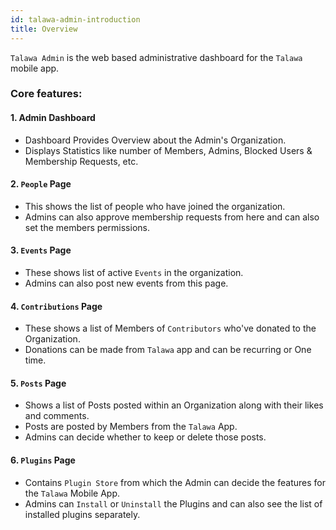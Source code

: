 ```yaml
---
id: talawa-admin-introduction
title: Overview
---
```


`Talawa Admin` is the web based administrative dashboard for the `Talawa` mobile app.

### Core features:

#### 1. Admin Dashboard

- Dashboard Provides Overview about the Admin's Organization.
- Displays Statistics like number of Members, Admins, Blocked Users & Membership Requests, etc.

#### 2. `People` Page

- This shows the list of people who have joined the organization.
- Admins can also approve membership requests from here and can also set the members permissions.

#### 3. `Events` Page

- These shows list of active `Events` in the organization.
- Admins can also post new events from this page.

#### 4. `Contributions` Page

- These shows a list of Members of `Contributors` who've donated to the Organization.
- Donations can be made from `Talawa` app and can be recurring or One time.

#### 5. `Posts` Page

- Shows a list of Posts posted within an Organization along with their likes and comments.
- Posts are posted by Members from the `Talawa` App.
- Admins can decide whether to keep or delete those posts.

#### 6. `Plugins` Page

- Contains `Plugin Store` from which the Admin can decide the features for the `Talawa` Mobile App.
- Admins can `Install` or `Uninstall` the Plugins and can also see the list of installed plugins separately.
